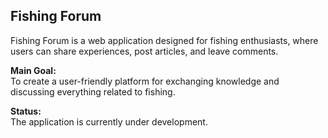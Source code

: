 ## Fishing Forum

Fishing Forum is a web application designed for fishing enthusiasts, where users can share experiences, post articles, and leave comments.

**Main Goal:**  
To create a user-friendly platform for exchanging knowledge and discussing everything related to fishing.

**Status:**  
The application is currently under development.

